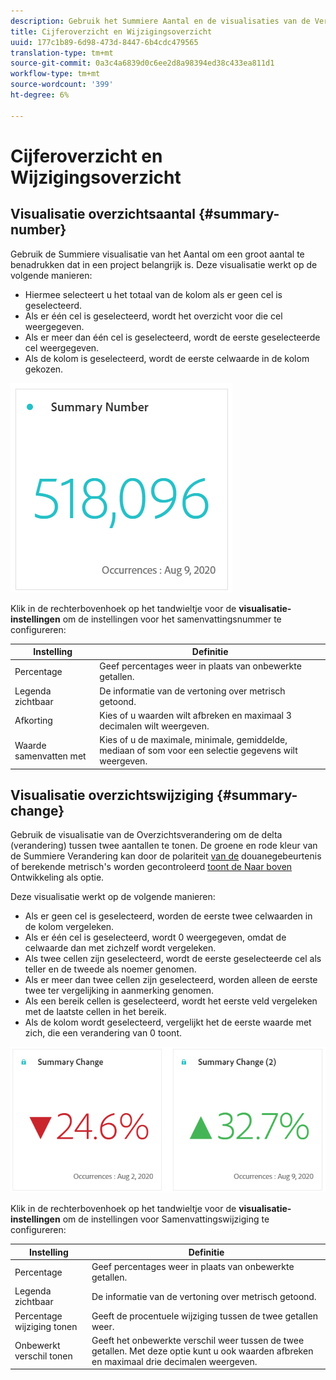 ```yaml
---
description: Gebruik het Summiere Aantal en de visualisaties van de Verandering om belangrijke gegevenspunten in een project te tonen.
title: Cijferoverzicht en Wijzigingsoverzicht
uuid: 177c1b89-6d98-473d-8447-6b4cdc479565
translation-type: tm+mt
source-git-commit: 0a3c4a6839d0c6ee2d8a98394ed38c433ea811d1
workflow-type: tm+mt
source-wordcount: '399'
ht-degree: 6%

---
```



# Cijferoverzicht en Wijzigingsoverzicht

## Visualisatie overzichtsaantal {#summary-number}

Gebruik de Summiere visualisatie van het Aantal om een groot aantal te benadrukken dat in een project belangrijk is. Deze visualisatie werkt op de volgende manieren:

* Hiermee selecteert u het totaal van de kolom als er geen cel is geselecteerd.
* Als er één cel is geselecteerd, wordt het overzicht voor die cel weergegeven.
* Als er meer dan één cel is geselecteerd, wordt de eerste geselecteerde cel weergegeven.
* Als de kolom is geselecteerd, wordt de eerste celwaarde in de kolom gekozen.

![](assets/summary-number.png)

Klik in de rechterbovenhoek op het tandwieltje voor de **visualisatie-instellingen** om de instellingen voor het samenvattingsnummer te configureren:

| Instelling | Definitie |
|--- |--- |
| Percentage | Geef percentages weer in plaats van onbewerkte getallen. |
| Legenda zichtbaar | De informatie van de vertoning over metrisch getoond. |
| Afkorting | Kies of u waarden wilt afbreken en maximaal 3 decimalen wilt weergeven. |
| Waarde samenvatten met | Kies of u de maximale, minimale, gemiddelde, mediaan of som voor een selectie gegevens wilt weergeven. |

## Visualisatie overzichtswijziging {#summary-change}

Gebruik de visualisatie van de Overzichtsverandering om de delta (verandering) tussen twee aantallen te tonen. De groene en rode kleur van de Summiere Verandering kan door de polariteit [van de](https://docs.adobe.com/content/help/en/analytics/admin/admin-tools/success-events/success-event.html) douanegebeurtenis of berekende metrisch&#39;s worden gecontroleerd [toont de Naar boven](https://docs.adobe.com/content/help/en/analytics/components/calculated-metrics/calcmetric-workflow/cm-build-metrics.html) Ontwikkeling als optie.

Deze visualisatie werkt op de volgende manieren:

* Als er geen cel is geselecteerd, worden de eerste twee celwaarden in de kolom vergeleken.
* Als er één cel is geselecteerd, wordt 0 weergegeven, omdat de celwaarde dan met zichzelf wordt vergeleken.
* Als twee cellen zijn geselecteerd, wordt de eerste geselecteerde cel als teller en de tweede als noemer genomen.
* Als er meer dan twee cellen zijn geselecteerd, worden alleen de eerste twee ter vergelijking in aanmerking genomen.
* Als een bereik cellen is geselecteerd, wordt het eerste veld vergeleken met de laatste cellen in het bereik.
* Als de kolom wordt geselecteerd, vergelijkt het de eerste waarde met zich, die een verandering van 0 toont.

![](assets/summary-change.png)

Klik in de rechterbovenhoek op het tandwieltje voor de **visualisatie-instellingen** om de instellingen voor Samenvattingswijziging te configureren:

| Instelling | Definitie |
|--- |--- |
| Percentage | Geef percentages weer in plaats van onbewerkte getallen. |
| Legenda zichtbaar | De informatie van de vertoning over metrisch getoond. |
| Percentage wijziging tonen | Geeft de procentuele wijziging tussen de twee getallen weer. |
| Onbewerkt verschil tonen | Geeft het onbewerkte verschil weer tussen de twee getallen. Met deze optie kunt u ook waarden afbreken en maximaal drie decimalen weergeven. |

